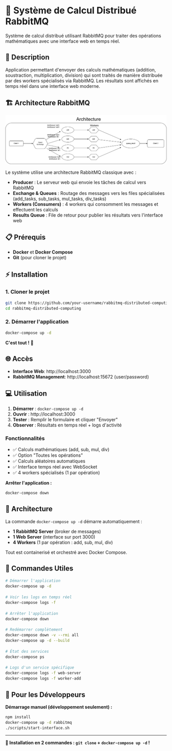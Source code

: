 # 🧮 Système de Calcul Distribué RabbitMQ

Système de calcul distribué utilisant RabbitMQ pour traiter des opérations mathématiques avec une interface web en temps réel.

## 🎯 Description

Application permettant d'envoyer des calculs mathématiques (addition, soustraction, multiplication, division) qui sont traités de manière distribuée par des workers spécialisés via RabbitMQ. Les résultats sont affichés en temps réel dans une interface web moderne.

## 🏗️ Architecture RabbitMQ

![Architecture RabbitMQ](<assets/images/Diagramme%20sans%20nom.drawio%20(4).png>)

Le système utilise une architecture RabbitMQ classique avec :

- **Producer** : Le serveur web qui envoie les tâches de calcul vers RabbitMQ
- **Exchange & Queues** : Routage des messages vers les files spécialisées (add_tasks, sub_tasks, mul_tasks, div_tasks)
- **Workers (Consumers)** : 4 workers qui consomment les messages et effectuent les calculs
- **Results Queue** : File de retour pour publier les résultats vers l'interface web

## 📋 Prérequis

- **Docker** et **Docker Compose**
- **Git** (pour cloner le projet)

## ⚡ Installation

### 1. Cloner le projet

```bash
git clone https://github.com/your-username/rabbitmq-distributed-computing.git
cd rabbitmq-distributed-computing
```

### 2. Démarrer l'application

```bash
docker-compose up -d
```

**C'est tout !** 🎉

## 🌐 Accès

- **Interface Web**: http://localhost:3000
- **RabbitMQ Management**: http://localhost:15672 (user/password)

## 💻 Utilisation

1. **Démarrer** : `docker-compose up -d`
2. **Ouvrir** : http://localhost:3000
3. **Tester** : Remplir le formulaire et cliquer "Envoyer"
4. **Observer** : Résultats en temps réel + logs d'activité

### Fonctionnalités

- ✅ Calculs mathématiques (add, sub, mul, div)
- ✅ Option "Toutes les opérations"
- ✅ Calculs aléatoires automatiques
- ✅ Interface temps réel avec WebSocket
- ✅ 4 workers spécialisés (1 par opération)

**Arrêter l'application :**

```bash
docker-compose down
```

## 🎯 Architecture

La commande `docker-compose up -d` démarre automatiquement :

- **1 RabbitMQ Server** (broker de messages)
- **1 Web Server** (interface sur port 3000)
- **4 Workers** (1 par opération : add, sub, mul, div)

Tout est containerisé et orchestré avec Docker Compose.

## 🔧 Commandes Utiles

```bash
# Démarrer l'application
docker-compose up -d

# Voir les logs en temps réel
docker-compose logs -f

# Arrêter l'application
docker-compose down

# Redémarrer complètement
docker-compose down -v --rmi all
docker-compose up -d --build

# État des services
docker-compose ps

# Logs d'un service spécifique
docker-compose logs -f web-server
docker-compose logs -f worker-add
```

## 🔧 Pour les Développeurs

**Démarrage manuel (développement seulement) :**

```bash
npm install
docker-compose up -d rabbitmq
./scripts/start-interface.sh
```

---

**🎉 Installation en 2 commandes : `git clone` + `docker-compose up -d` !**
